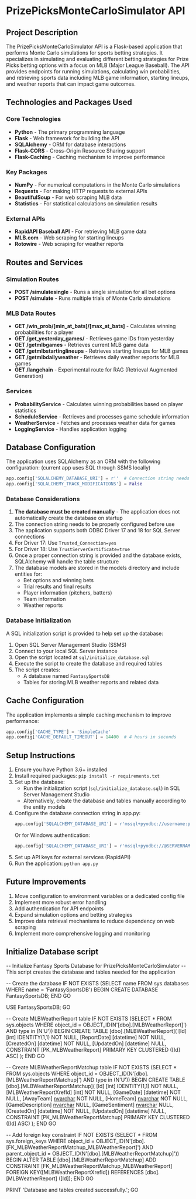 # PrizePicksMonteCarloSimulator API

## Project Description
The PrizePicksMonteCarloSimulator API is a Flask-based application that performs Monte Carlo simulations for sports betting strategies. It specializes in simulating and evaluating different betting strategies for Prize Picks betting options with a focus on MLB (Major League Baseball). The API provides endpoints for running simulations, calculating win probabilities, and retrieving sports data including MLB game information, starting lineups, and weather reports that can impact game outcomes.

## Technologies and Packages Used

### Core Technologies
- **Python** - The primary programming language
- **Flask** - Web framework for building the API
- **SQLAlchemy** - ORM for database interactions
- **Flask-CORS** - Cross-Origin Resource Sharing support
- **Flask-Caching** - Caching mechanism to improve performance

### Key Packages
- **NumPy** - For numerical computations in the Monte Carlo simulations
- **Requests** - For making HTTP requests to external APIs
- **BeautifulSoup** - For web scraping MLB data
- **Statistics** - For statistical calculations on simulation results

### External APIs
- **RapidAPI Baseball API** - For retrieving MLB game data
- **MLB.com** - Web scraping for starting lineups
- **Rotowire** - Web scraping for weather reports

## Routes and Services

### Simulation Routes
- **POST /simulatesingle** - Runs a single simulation for all bet options
- **POST /simulate** - Runs multiple trials of Monte Carlo simulations

### MLB Data Routes
- **GET /win_prob/[min_at_bats]/[max_at_bats]** - Calculates winning probabilities for a player
- **GET /get_yesterday_games/** - Retrieves game IDs from yesterday
- **GET /getmlbgames** - Retrieves current MLB game data
- **GET /getmlbstartinglineups** - Retrieves starting lineups for MLB games
- **GET /getmlbdailyweather** - Retrieves daily weather reports for MLB games
- **GET /langchain** - Experimental route for RAG (Retrieval Augmented Generation)

### Services
- **ProbabilityService** - Calculates winning probabilities based on player statistics
- **ScheduleService** - Retrieves and processes game schedule information
- **WeatherService** - Fetches and processes weather data for games
- **LoggingService** - Handles application logging

## Database Configuration

The application uses SQLAlchemy as an ORM with the following configuration: (current app uses SQL through SSMS locally)

```python
app.config['SQLALCHEMY_DATABASE_URI'] = r''  # Connection string needs to be configured
app.config['SQLALCHEMY_TRACK_MODIFICATIONS'] = False
```

### Database Considerations
1. **The database must be created manually** - The application does not automatically create the database on startup
2. The connection string needs to be properly configured before use
3. The application supports both ODBC Driver 17 and 18 for SQL Server connections
4. For Driver 17: Use `Trusted_Connection=yes`
5. For Driver 18: Use `TrustServerCertificate=true`
6. Once a proper connection string is provided and the database exists, SQLAlchemy will handle the table structure
7. The database models are stored in the models directory and include entities for:
   - Bet options and winning bets
   - Trial results and final results
   - Player information (pitchers, batters)
   - Team information
   - Weather reports

### Database Initialization
A SQL initialization script is provided to help set up the database:

1. Open SQL Server Management Studio (SSMS)
2. Connect to your local SQL Server instance
3. Open the script located at `sql/initialize_database.sql`
4. Execute the script to create the database and required tables
5. The script creates:
   - A database named `FantasySportsDB`
   - Tables for storing MLB weather reports and related data

## Cache Configuration

The application implements a simple caching mechanism to improve performance:

```python
app.config['CACHE_TYPE'] = 'SimpleCache'
app.config['CACHE_DEFAULT_TIMEOUT'] = 14400  # 4 hours in seconds
```

## Setup Instructions

1. Ensure you have Python 3.6+ installed
2. Install required packages: `pip install -r requirements.txt`
3. Set up the database:
   - Run the initialization script (`sql/initialize_database.sql`) in SQL Server Management Studio
   - Alternatively, create the database and tables manually according to the entity models
4. Configure the database connection string in app.py:
   ```python
   app.config['SQLALCHEMY_DATABASE_URI'] = r'mssql+pyodbc://username:password@server/FantasySportsDB?driver=ODBC+Driver+17+for+SQL+Server&Trusted_Connection=yes'
   ```
   Or for Windows authentication:
   ```python
   app.config['SQLALCHEMY_DATABASE_URI'] = r'mssql+pyodbc://@SERVERNAME\INSTANCENAME/FantasySportsDB?driver=ODBC+Driver+17+for+SQL+Server&Trusted_Connection=yes'
   ```
5. Set up API keys for external services (RapidAPI)
6. Run the application: `python app.py`

## Future Improvements

1. Move configuration to environment variables or a dedicated config file
2. Implement more robust error handling
3. Add authentication for API endpoints
4. Expand simulation options and betting strategies
5. Improve data retrieval mechanisms to reduce dependency on web scraping
6. Implement more comprehensive logging and monitoring

## Initialize Database script
-- Initialize Fantasy Sports Database for PrizePicksMonteCarloSimulator
-- This script creates the database and tables needed for the application

-- Create the database
IF NOT EXISTS (SELECT name FROM sys.databases WHERE name = 'FantasySportsDB')
BEGIN
    CREATE DATABASE FantasySportsDB;
END
GO

USE FantasySportsDB;
GO

-- Create MLBWeatherReport table
IF NOT EXISTS (SELECT * FROM sys.objects WHERE object_id = OBJECT_ID(N'[dbo].[MLBWeatherReport]') AND type in (N'U'))
BEGIN
    CREATE TABLE [dbo].[MLBWeatherReport](
        [Id] [int] IDENTITY(1,1) NOT NULL,
        [ReportDate] [datetime] NOT NULL,
        [CreatedOn] [datetime] NOT NULL,
        [UpdatedOn] [datetime] NULL,
        CONSTRAINT [PK_MLBWeatherReport] PRIMARY KEY CLUSTERED ([Id] ASC)
    );
END
GO

-- Create MLBWeatherReportMatchup table
IF NOT EXISTS (SELECT * FROM sys.objects WHERE object_id = OBJECT_ID(N'[dbo].[MLBWeatherReportMatchup]') AND type in (N'U'))
BEGIN
    CREATE TABLE [dbo].[MLBWeatherReportMatchup](
        [Id] [int] IDENTITY(1,1) NOT NULL,
        [MLBWeatherReportXrefId] [int] NOT NULL,
        [GameDate] [datetime] NOT NULL,
        [AwayTeam] [nvarchar](50) NOT NULL,
        [HomeTeam] [nvarchar](50) NOT NULL,
        [GameDescription] [nvarchar](max) NULL,
        [GameSentiment] [nvarchar](max) NULL,
        [CreatedOn] [datetime] NOT NULL,
        [UpdatedOn] [datetime] NULL,
        CONSTRAINT [PK_MLBWeatherReportMatchup] PRIMARY KEY CLUSTERED ([Id] ASC)
    );
END
GO

-- Add foreign key constraint
IF NOT EXISTS (SELECT * FROM sys.foreign_keys WHERE object_id = OBJECT_ID(N'[dbo].[FK_MLBWeatherReportMatchup_MLBWeatherReport]') 
  AND parent_object_id = OBJECT_ID(N'[dbo].[MLBWeatherReportMatchup]'))
BEGIN
    ALTER TABLE [dbo].[MLBWeatherReportMatchup] 
    ADD CONSTRAINT [FK_MLBWeatherReportMatchup_MLBWeatherReport] 
    FOREIGN KEY([MLBWeatherReportXrefId]) REFERENCES [dbo].[MLBWeatherReport] ([Id]);
END
GO

PRINT 'Database and tables created successfully.';
GO
